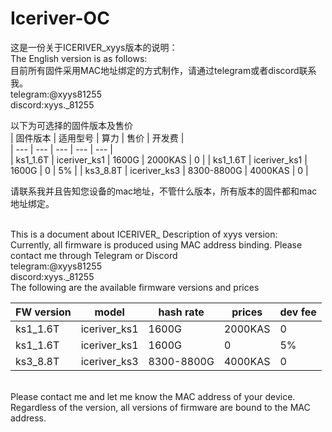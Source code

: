 # Iceriver-OC
这是一份关于ICERIVER_xyys版本的说明：<br>
The English version is as follows:<br>
目前所有固件采用MAC地址绑定的方式制作，请通过telegram或者discord联系我。<br>
telegram:@xyys81255<br>
discord:xyys._81255<br>

以下为可选择的固件版本及售价<br>
| 固件版本 | 适用型号 | 算力 | 售价 | 开发费 |  
| --- | --- | --- |  --- |  --- |  
| ks1_1.6T | iceriver_ks1 | 1600G | 2000KAS | 0 | 
| ks1_1.6T | iceriver_ks1 | 1600G | 0 | 5% | 
| ks3_8.8T | iceriver_ks3 | 8300-8800G | 4000KAS | 0 | 

请联系我并且告知您设备的mac地址，不管什么版本，所有版本的固件都和mac地址绑定。

<br>
This is a document about ICERIVER_ Description of xyys version:<br>
Currently, all firmware is produced using MAC address binding. Please contact me through Telegram or Discord<br>
telegram:@xyys81255<br>
discord:xyys._81255<br>
The following are the available firmware versions and prices<br>

| FW version | model | hash rate | prices | dev fee |  
| --- | --- | --- |  --- |  --- |  
| ks1_1.6T | iceriver_ks1 | 1600G | 2000KAS | 0 | 
| ks1_1.6T | iceriver_ks1 | 1600G | 0 | 5% | 
| ks3_8.8T | iceriver_ks3 | 8300-8800G | 4000KAS| 0 | 
<br>
Please contact me and let me know the MAC address of your device. Regardless of the version, all versions of firmware are bound to the MAC address.
